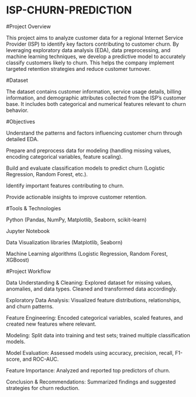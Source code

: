 # ISP-CHURN-PREDICTION
#Project Overview

This project aims to analyze customer data for a regional Internet Service Provider (ISP) to identify key factors contributing to customer churn. By leveraging exploratory data analysis (EDA), data preprocessing, and machine learning techniques, we develop a predictive model to accurately classify customers likely to churn. This helps the company implement targeted retention strategies and reduce customer turnover.

#Dataset

The dataset contains customer information, service usage details, billing information, and demographic attributes collected from the ISP’s customer base. It includes both categorical and numerical features relevant to churn behavior.

#Objectives

Understand the patterns and factors influencing customer churn through detailed EDA.

Prepare and preprocess data for modeling (handling missing values, encoding categorical variables, feature scaling).

Build and evaluate classification models to predict churn (Logistic Regression, Random Forest, etc.).

Identify important features contributing to churn.

Provide actionable insights to improve customer retention.

#Tools & Technologies

Python (Pandas, NumPy, Matplotlib, Seaborn, scikit-learn)

Jupyter Notebook

Data Visualization libraries (Matplotlib, Seaborn)

Machine Learning algorithms (Logistic Regression, Random Forest, XGBoost)

#Project Workflow

Data Understanding & Cleaning: Explored dataset for missing values, anomalies, and data types. Cleaned and transformed data accordingly.

Exploratory Data Analysis: Visualized feature distributions, relationships, and churn patterns.

Feature Engineering: Encoded categorical variables, scaled features, and created new features where relevant.

Modeling: Split data into training and test sets; trained multiple classification models.

Model Evaluation: Assessed models using accuracy, precision, recall, F1-score, and ROC-AUC.

Feature Importance: Analyzed and reported top predictors of churn.

Conclusion & Recommendations: Summarized findings and suggested strategies for churn reduction.
